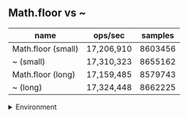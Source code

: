 ## Math.floor vs ~

|name|ops/sec|samples|
|-|-|-|
|Math.floor (small)|17,206,910|8603456|
|~ (small)|17,310,323|8655162|
|Math.floor (long)|17,159,485|8579743|
|~ (long)|17,324,448|8662225|


<details>
<summary>Environment</summary>

* __Machine:__ linux x64 | 4 vCPUs | 15.2GB Mem
* __Run:__ Wed Jul 17 2024 13:22:15 GMT+0000 (Coordinated Universal Time)
</details>

<!--
{"environment":{"platform":"linux","arch":"x64","cpus":4,"totalMemory":15.245231628417969},"benchmarks":[{"name":"Math.floor (small)","opsSec":17206910.141596485,"samples":8603456},{"name":"~ (small)","opsSec":17310323.099294864,"samples":8655162},{"name":"Math.floor (long)","opsSec":17159485.588424157,"samples":8579743},{"name":"~ (long)","opsSec":17324448.925770607,"samples":8662225}]}-->
